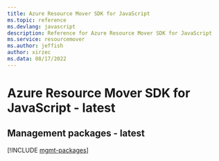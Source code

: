 ```yaml
---
title: Azure Resource Mover SDK for JavaScript
ms.topic: reference
ms.devlang: javascript
description: Reference for Azure Resource Mover SDK for JavaScript
ms.service: resourcemover
ms.author: jeffish
author: xirzec
ms.data: 08/17/2022
---
```

# Azure Resource Mover SDK for JavaScript - latest

## Management packages - latest
[!INCLUDE [mgmt-packages](resource-mover-mgmt-index.md)]
